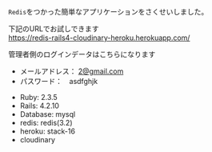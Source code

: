 `Redis`をつかった簡単なアプリケーションをさくせいしました。

下記のURLでお試しできます<br>
https://redis-rails4-cloudinary-heroku.herokuapp.com/

管理者側のログインデータはこちらになります
- メールアドレス： 2@gmail.com
- パスワード：　asdfghjk


* Ruby: 2.3.5
* Rails: 4.2.10
* Database: mysql
* redis: redis(3.2)
* heroku: stack-16
* cloudinary
